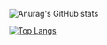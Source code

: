 ![Anurag's GitHub stats](https://github-readme-stats.vercel.app/api?username=takeruun&show_icons=true&theme=radical)

[![Top Langs](https://github-readme-stats.vercel.app/api/top-langs/?username=takeruun&langs_count=8)](https://github.com/takeruun/github-readme-stats)
